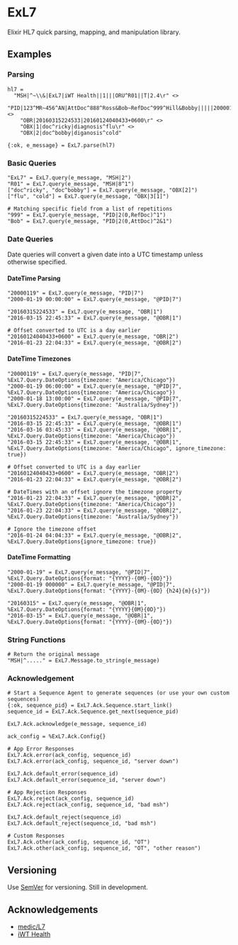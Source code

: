# ExL7

Elixir HL7 quick parsing, mapping, and manipulation library.

## Examples

### Parsing

    hl7 =
      "MSH|^~\\&|ExL7|iWT Health||1|||ORU^R01||T|2.4\r" <>
        "PID|123^MR~456^AN|AttDoc^888^Ross&Bob~RefDoc^999^Hill&Bobby|||||20000119\r" <>
        "OBR|20160315224533|20160124040433+0600\r" <>
        "OBX|1|doc^ricky|diagnosis^flu\r" <>
        "OBX|2|doc^bobby|diganosis^cold"

    {:ok, e_message} = ExL7.parse(hl7)

### Basic Queries

    "ExL7" = ExL7.query(e_message, "MSH|2")
    "R01" = ExL7.query(e_message, "MSH|8^1")
    ["doc^ricky", "doc^bobby"] = ExL7.query(e_message, "OBX[2]")
    ["flu", "cold"] = ExL7.query(e_message, "OBX|3[1]")

    # Matching specific field from a list of repetitions
    "999" = ExL7.query(e_message, "PID|2(0,RefDoc)^1")
    "Bob" = ExL7.query(e_message, "PID|2(0,AttDoc)^2&1")

### Date Queries

Date queries will convert a given date into a UTC timestamp unless otherwise specified.

#### DateTime Parsing

    "20000119" = ExL7.query(e_message, "PID|7")
    "2000-01-19 00:00:00" = ExL7.query(e_message, "@PID|7")

    "20160315224533" = ExL7.query(e_message, "OBR|1")
    "2016-03-15 22:45:33" = ExL7.query(e_message, "@OBR|1")

    # Offset converted to UTC is a day earlier
    "20160124040433+0600" = ExL7.query(e_message, "OBR|2")
    "2016-01-23 22:04:33" = ExL7.query(e_message, "@OBR|2")

#### DateTime Timezones

    "20000119" = ExL7.query(e_message, "PID|7", %ExL7.Query.DateOptions{timezone: "America/Chicago"})
    "2000-01-19 06:00:00" = ExL7.query(e_message, "@PID|7", %ExL7.Query.DateOptions{timezone: "America/Chicago"})
    "2000-01-18 13:00:00" = ExL7.query(e_message, "@PID|7", %ExL7.Query.DateOptions{timezone: "Australia/Sydney"})

    "20160315224533" = ExL7.query(e_message, "OBR|1")
    "2016-03-15 22:45:33" = ExL7.query(e_message, "@OBR|1")
    "2016-03-16 03:45:33" = ExL7.query(e_message, "@OBR|1", %ExL7.Query.DateOptions{timezone: "America/Chicago"})
    "2016-03-15 22:45:33" = ExL7.query(e_message, "@OBR|1", %ExL7.Query.DateOptions{timezone: "America/Chicago", ignore_timezone: true})

    # Offset converted to UTC is a day earlier
    "20160124040433+0600" = ExL7.query(e_message, "OBR|2")
    "2016-01-23 22:04:33" = ExL7.query(e_message, "@OBR|2")

    # DateTimes with an offset ignore the timezone property
    "2016-01-23 22:04:33" = ExL7.query(e_message, "@OBR|2", %ExL7.Query.DateOptions{timezone: "America/Chicago"})
    "2016-01-23 22:04:33" = ExL7.query(e_message, "@OBR|2", %ExL7.Query.DateOptions{timezone: "Australia/Sydney"})

    # Ignore the timezone offset
    "2016-01-24 04:04:33" = ExL7.query(e_message, "@OBR|2", %ExL7.Query.DateOptions{ignore_timezone: true})

#### DateTime Formatting

    "2000-01-19" = ExL7.query(e_message, "@PID|7", %ExL7.Query.DateOptions{format: "{YYYY}-{0M}-{0D}"})
    "2000-01-19 000000" = ExL7.query(e_message, "@PID|7", %ExL7.Query.DateOptions{format: "{YYYY}-{0M}-{0D} {h24}{m}{s}"})

    "20160315" = ExL7.query(e_message, "@OBR|1", %ExL7.Query.DateOptions{format: "{YYYY}{0M}{0D}"})
    "2016-03-15" = ExL7.query(e_message, "@OBR|1", %ExL7.Query.DateOptions{format: "{YYYY}-{0M}-{0D}"})

### String Functions

    # Return the original message
    "MSH|^....." = ExL7.Message.to_string(e_message)

### Acknowledgement

    # Start a Sequence Agent to generate sequences (or use your own custom sequences)
    {:ok, sequence_pid} = ExL7.Ack.Sequence.start_link()
    sequence_id = ExL7.Ack.Sequence.get_next(sequence_pid)

    ExL7.Ack.acknowledge(e_message, sequence_id)

    ack_config = %ExL7.Ack.Config{}

    # App Error Responses
    ExL7.Ack.error(ack_config, sequence_id)
    ExL7.Ack.error(ack_config, sequence_id, "server down")

    ExL7.Ack.default_error(sequence_id)
    ExL7.Ack.default_error(sequence_id, "server down")

    # App Rejection Responses
    ExL7.Ack.reject(ack_config, sequence_id)
    ExL7.Ack.reject(ack_config, sequence_id, "bad msh")

    ExL7.Ack.default_reject(sequence_id)
    ExL7.Ack.default_reject(sequence_id, "bad msh")

    # Custom Responses
    ExL7.Ack.other(ack_config, sequence_id, "OT")
    ExL7.Ack.other(ack_config, sequence_id, "OT", "other reason")

## Versioning

Use [SemVer](http://semver.org/) for versioning. Still in development.

## Acknowledgements

- [medic/L7](https://github.com/medic/L7)
- [iWT Health](https://www.iwthealth.com/)
